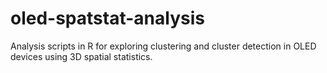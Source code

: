# oled-spatstat-analysis
Analysis scripts in R for exploring clustering and cluster detection in OLED devices using 3D spatial statistics. 
